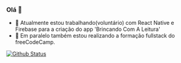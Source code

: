 ### Olá 👋
- 🔭 Atualmente estou trabalhando(voluntário) com React Native e Firebase para a criação do app 'Brincando Com A Leitura'
- 🌱 Em paralelo também estou realizando a formação fullstack do freeCodeCamp.

[![Github Status](https://github-readme-stats.vercel.app/api?username=GabrielHenriP&show_icons=true&title_color=fff&icon_color=79ff97&text_color=9f9f9f&bg_color=151515)](https://github.com/GabrielHenriP/GabrielHenriP)
<!--
**GabrielHenriP/GabrielHenriP** is a ✨ _special_ ✨ repository because its `README.md` (this file) appears on your GitHub profile.

Here are some ideas to get you started:

- 🔭 I’m currently working on ...
- 🌱 I’m currently learning ...
- 👯 I’m looking to collaborate on ...
- 🤔 I’m looking for help with ...
- 💬 Ask me about ...
- 📫 How to reach me: ...
- 😄 Pronouns: ...
- ⚡ Fun fact: ...
-->
